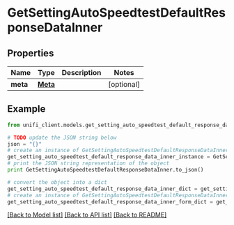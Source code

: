 # GetSettingAutoSpeedtestDefaultResponseDataInner


## Properties

Name | Type | Description | Notes
------------ | ------------- | ------------- | -------------
**meta** | [**Meta**](Meta.md) |  | [optional] 

## Example

```python
from unifi_client.models.get_setting_auto_speedtest_default_response_data_inner import GetSettingAutoSpeedtestDefaultResponseDataInner

# TODO update the JSON string below
json = "{}"
# create an instance of GetSettingAutoSpeedtestDefaultResponseDataInner from a JSON string
get_setting_auto_speedtest_default_response_data_inner_instance = GetSettingAutoSpeedtestDefaultResponseDataInner.from_json(json)
# print the JSON string representation of the object
print GetSettingAutoSpeedtestDefaultResponseDataInner.to_json()

# convert the object into a dict
get_setting_auto_speedtest_default_response_data_inner_dict = get_setting_auto_speedtest_default_response_data_inner_instance.to_dict()
# create an instance of GetSettingAutoSpeedtestDefaultResponseDataInner from a dict
get_setting_auto_speedtest_default_response_data_inner_form_dict = get_setting_auto_speedtest_default_response_data_inner.from_dict(get_setting_auto_speedtest_default_response_data_inner_dict)
```
[[Back to Model list]](../README.md#documentation-for-models) [[Back to API list]](../README.md#documentation-for-api-endpoints) [[Back to README]](../README.md)


